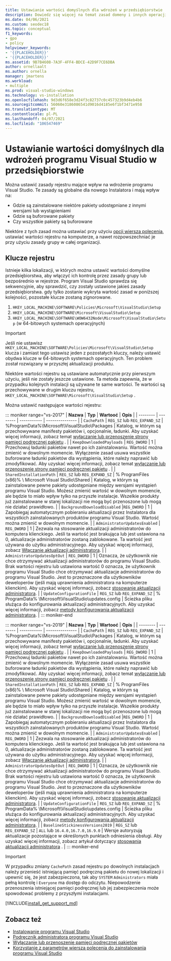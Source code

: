 ```yaml
---
title: Ustawianie wartości domyślnych dla wdrożeń w przedsiębiorstwie
description: Dowiedz się więcej na temat zasad domeny i innych operacji konfiguracji dla wdrożeń w przedsiębiorstwie programu Visual Studio.
ms.date: 04/06/2021
ms.custom: seodec18
ms.topic: conceptual
f1_keywords:
- gpo
- policy
helpviewer_keywords:
- '{{PLACEHOLDER}}'
- '{{PLACEHOLDER}}'
ms.assetid: 9B7B4608-7A3F-4FF4-BDCE-42D9F7CE6DBA
author: ornellaalt
ms.author: ornella
manager: jmartens
ms.workload:
- multiple
ms.prod: visual-studio-windows
ms.technology: vs-installation
ms.openlocfilehash: 9d3d6f658e3d24f3c82737c0c457323b9d4eb4b6
ms.sourcegitcommit: 56060e3186086541d9016d4185e6f1bf3471e958
ms.translationtype: MT
ms.contentlocale: pl-PL
ms.lasthandoff: 04/07/2021
ms.locfileid: "106547469"
---
```

# <a name="set-defaults-for-enterprise-deployments-of-visual-studio"></a>Ustawianie wartości domyślnych dla wdrożeń programu Visual Studio w przedsiębiorstwie

Można ustawić zasady rejestru mające wpływ na wdrożenie programu Visual Studio. Te zasady są globalne dla nowego Instalatora i mają wpływ na:

- Gdzie są zainstalowane niektóre pakiety udostępniane z innymi wersjami lub wystąpieniami
- Gdzie są buforowane pakiety
- Czy wszystkie pakiety są buforowane

Niektóre z tych zasad można ustawiać przy użyciu [opcji wiersza polecenia](use-command-line-parameters-to-install-visual-studio.md), ustawiać wartości rejestru na komputerze, a nawet rozpowszechniać je przy użyciu zasady grupy w całej organizacji.

## <a name="registry-keys"></a>Klucze rejestru

Istnieje kilka lokalizacji, w których można ustawić wartości domyślne przedsiębiorstwa, aby włączyć ich kontrolę przez zasady grupy lub bezpośrednio w rejestrze. Program Visual Studio sprawdza się sekwencyjnie, aby sprawdzić, czy zostały ustawione jakieś zasady przedsiębiorstwa. gdy tylko zostanie wykryta wartość zasad w poniższej kolejności, pozostałe klucze zostaną zignorowane.

1. `HKEY_LOCAL_MACHINE\SOFTWARE\Policies\Microsoft\VisualStudio\Setup`
2. `HKEY_LOCAL_MACHINE\SOFTWARE\Microsoft\VisualStudio\Setup`
3. `HKEY_LOCAL_MACHINE\SOFTWARE\WOW6432Node\Microsoft\VisualStudio\Setup` (w 64-bitowych systemach operacyjnych)

> [!IMPORTANT]
> Jeśli nie ustawisz `HKEY_LOCAL_MACHINE\SOFTWARE\Policies\Microsoft\VisualStudio\Setup` klucza i zamiast tego ustawisz jeden z pozostałych kluczy, należy ustawić obydwa klucze w 64-bitowych systemach operacyjnych. Ten problem został rozwiązany w przyszłej aktualizacji produktu.

Niektóre wartości rejestru są ustawiane automatycznie przy pierwszym użyciu, jeśli nie zostały jeszcze ustawione. Ta metoda zapewnia, że w przypadku kolejnych instalacji są używane te same wartości. Te wartości są przechowywane w drugim kluczu rejestru, `HKEY_LOCAL_MACHINE\SOFTWARE\Microsoft\VisualStudio\Setup` .

Można ustawić następujące wartości rejestru:

::: moniker range="vs-2017"
| **Nazwa** | **Typ** | **Wartooć** | **Opis** |
| -------- | -------- | ----------- | --------------- |
| `CachePath` | `REG_SZ` lub `REG_EXPAND_SZ` | %ProgramData%\Microsoft\VisualStudio\Packages | Katalog, w którym są przechowywane manifesty pakietów i, opcjonalnie, ładunki. Aby uzyskać więcej informacji, zobacz temat [wyłączanie lub przenoszenie strony pamięci podręcznej pakietu](disable-or-move-the-package-cache.md) . |
| `KeepDownloadedPayloads` | `REG_DWORD` | 1 | Przechowuj ładunki pakietów nawet po ich zainstalowaniu. Wartość można zmienić w dowolnym momencie. Wyłączenie zasad usuwa wszystkie buforowane ładunki pakietów dla wystąpienia, które należy naprawić lub zmodyfikować. Aby uzyskać więcej informacji, zobacz temat [wyłączanie lub przenoszenie strony pamięci podręcznej pakietu](disable-or-move-the-package-cache.md) . |
| `SharedInstallationPath` | `REG_SZ` lub `REG_EXPAND_SZ` | % ProgramFiles (x86)% \ Microsoft Visual Studio\Shared | Katalog, w którym są zainstalowane pewne pakiety udostępniane między wersjami wystąpień programu Visual Studio. Możesz zmienić wartość w dowolnym momencie, ale będzie to miało wpływ tylko na przyszłe instalacje. Wszelkie produkty już zainstalowane w starej lokalizacji nie mogą być przenoszone lub mogą nie działać prawidłowo. |
| `BackgroundDownloadDisabled` |`REG_DWORD` | 1 | Zapobiegaj automatycznym pobieraniu aktualizacji przez Instalatora dla wszystkich zainstalowanych produktów programu Visual Studio. Wartość można zmienić w dowolnym momencie. |
| `AdministratorUpdatesEnabled` | `REG_DWORD` | 1 | Zezwala na stosowanie aktualizacji administratorów do komputera klienckiego. Jeśli ta wartość jest brakująca lub jest ustawiona na 0, aktualizacje administratorów zostaną zablokowane. Ta wartość jest używana do użytku administracyjnego. Aby uzyskać więcej informacji, zobacz [Włączanie aktualizacji administratora](enabling-administrator-updates.md). | 
| `AdministratorUpdatesOptOut` | `REG_DWORD` | 1 | Oznacza, że użytkownik nie chce otrzymywać aktualizacji administratorów do programu Visual Studio. Brak wartości rejestru lub ustawiona wartość 0 oznacza, że użytkownik programu Visual Studio chce otrzymywać aktualizacje administratorów do programu Visual Studio. Jest to przeznaczone dla użytkowników deweloperów (jeśli mają uprawnienia administratora na komputerze klienckim). Aby uzyskać więcej informacji, zobacz [stosowanie aktualizacji administratora](../install/applying-administrator-updates.md#understanding-configuration-options). | 
| `UpdateConfigurationFile` | `REG_SZ` lub `REG_EXPAND_SZ` | % ProgramData% \Microsoft\VisualStudio\updates.config | Ścieżka pliku służąca do konfigurowania aktualizacji administracyjnych. Aby uzyskać więcej informacji, zobacz [metody konfigurowania aktualizacji administratora](../install/applying-administrator-updates.md#methods-for-configuring-an-administrator-update). | 
::: moniker-end

::: moniker range="vs-2019"
| **Nazwa** | **Typ** | **Wartooć** | **Opis** |
| -------- | -------- | ----------- | --------------- |
| `CachePath` | `REG_SZ` lub `REG_EXPAND_SZ` | %ProgramData%\Microsoft\VisualStudio\Packages | Katalog, w którym są przechowywane manifesty pakietów i, opcjonalnie, ładunki. Aby uzyskać więcej informacji, zobacz temat [wyłączanie lub przenoszenie strony pamięci podręcznej pakietu](disable-or-move-the-package-cache.md) . |
| `KeepDownloadedPayloads` | `REG_DWORD` | 1 | Przechowuj ładunki pakietów nawet po ich zainstalowaniu. Wartość można zmienić w dowolnym momencie. Wyłączenie zasad usuwa wszystkie buforowane ładunki pakietów dla wystąpienia, które należy naprawić lub zmodyfikować. Aby uzyskać więcej informacji, zobacz temat [wyłączanie lub przenoszenie strony pamięci podręcznej pakietu](disable-or-move-the-package-cache.md) . |
| `SharedInstallationPath` | `REG_SZ` lub `REG_EXPAND_SZ` | % ProgramFiles (x86)% \ Microsoft Visual Studio\Shared | Katalog, w którym są zainstalowane pewne pakiety udostępniane między wersjami wystąpień programu Visual Studio. Możesz zmienić wartość w dowolnym momencie, ale będzie to miało wpływ tylko na przyszłe instalacje. Wszelkie produkty już zainstalowane w starej lokalizacji nie mogą być przenoszone lub mogą nie działać prawidłowo. |
| `BackgroundDownloadDisabled` |`REG_DWORD` | 1 | Zapobiegaj automatycznym pobieraniu aktualizacji przez Instalatora dla wszystkich zainstalowanych produktów programu Visual Studio. Wartość można zmienić w dowolnym momencie. |
| `AdministratorUpdatesEnabled` | `REG_DWORD` | 1 | Zezwala na stosowanie aktualizacji administratorów do komputera klienckiego. Jeśli ta wartość jest brakująca lub jest ustawiona na 0, aktualizacje administratorów zostaną zablokowane. Ta wartość jest używana do użytku administracyjnego. Aby uzyskać więcej informacji, zobacz [Włączanie aktualizacji administratora](enabling-administrator-updates.md). | 
| `AdministratorUpdatesOptOut` | `REG_DWORD` | 1 | Oznacza, że użytkownik nie chce otrzymywać aktualizacji administratorów do programu Visual Studio. Brak wartości rejestru lub ustawiona wartość 0 oznacza, że użytkownik programu Visual Studio chce otrzymywać aktualizacje administratorów do programu Visual Studio. Jest to przeznaczone dla użytkowników deweloperów (jeśli mają uprawnienia administratora na komputerze klienckim). Aby uzyskać więcej informacji, zobacz [stosowanie aktualizacji administratora](../install/applying-administrator-updates.md#understanding-configuration-options). | 
| `UpdateConfigurationFile` | `REG_SZ` lub `REG_EXPAND_SZ` | % ProgramData% \Microsoft\VisualStudio\updates.config | Ścieżka pliku służąca do konfigurowania aktualizacji administracyjnych. Aby uzyskać więcej informacji, zobacz [metody konfigurowania aktualizacji administratora](../install/applying-administrator-updates.md#methods-for-configuring-an-administrator-update). | 
| `BaselineStickinessVersions2019` | `REG_SZ` lub `REG_EXPAND_SZ` | `ALL` lub `16.4.0,16.7.0,16.9.0` | Wersje autoryzują aktualizacje pozostające w określonych punktach odniesienia obsługi. Aby uzyskać więcej informacji, zobacz artykuł dotyczący [stosowania aktualizacji administratora](../install/applying-administrator-updates.md#understanding-configuration-options) . | 
::: moniker-end

> [!IMPORTANT]
> W przypadku zmiany `CachePath` zasad rejestru po dowolnych instalacjach należy przenieść istniejącą pamięć podręczną pakietu do nowej lokalizacji i upewnić się, że jest zabezpieczona, tak aby `SYSTEM` `Administrators` miała pełną kontrolę i `Everyone` ma dostęp do odczytu.
> Niepowodzenie przenoszenia istniejącej pamięci podręcznej lub jej zabezpieczenia może spowodować problemy z przyszłymi instalacjami.

[!INCLUDE[install_get_support_md](includes/install_get_support_md.md)]

## <a name="see-also"></a>Zobacz też

- [Instalowanie programu Visual Studio](install-visual-studio.md)
- [Podręcznik administratora programu Visual Studio](visual-studio-administrator-guide.md)
- [Wyłączanie lub przenoszenie pamięci podręcznej pakietów](disable-or-move-the-package-cache.md)
- [Korzystanie z parametrów wiersza polecenia do zainstalowania programu Visual Studio](use-command-line-parameters-to-install-visual-studio.md)
